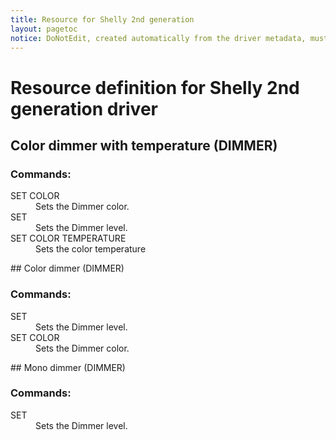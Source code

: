 ```yaml
---
title: Resource for Shelly 2nd generation
layout: pagetoc
notice: DoNotEdit, created automatically from the driver metadata, must be updated on the driver itself
---
```

# Resource definition for Shelly 2nd generation driver
## Color dimmer with temperature (DIMMER)

### Commands: 

<dl>

<dt>SET COLOR</dt><dd>Sets the Dimmer color.</dd>
<dt>SET</dt><dd>Sets the Dimmer level.</dd>
<dt>SET COLOR TEMPERATURE</dt><dd>Sets the color temperature</dd>
</dl>
## Color dimmer (DIMMER)

### Commands: 

<dl>

<dt>SET</dt><dd>Sets the Dimmer level.</dd>
<dt>SET COLOR</dt><dd>Sets the Dimmer color.</dd>
</dl>
## Mono dimmer (DIMMER)

### Commands: 

<dl>

<dt>SET</dt><dd>Sets the Dimmer level.</dd>
</dl>
